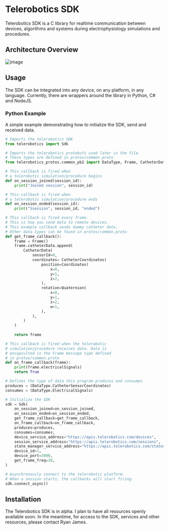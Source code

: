 # Telerobotics SDK
Telerobotics SDK is a C library for realtime communication between devices, algorithms and systems during electrophysiology simulations and procedures.

## Architecture Overview
![image](https://user-images.githubusercontent.com/2764891/99635233-854c5d00-29f6-11eb-9668-57845adb0265.png)

## Usage
The SDK can be integrated into any device, on any platform, in any language. Currently, there are wrappers around the library in Python, C# and NodeJS.

### Python Example
A simple example demonstrating how to initialize the SDK, send and received data.
```python
# Imports the telerobotics SDK
from telerobotics import Sdk

# Imports the telerobotics protobufs used later in the file
# These types are defined in protos/common.proto
from telerobotics_protos.common_pb2 import DataType, Frame, CatheterData, CatheterCoordinates, CatheterSensorCoordinates, Coordinates, Quaternion

# This callback is fired when
# a telerobotic simulation/procedure begins
def on_session_joined(session_id):
    print("Joined session", session_id)

# This callback is fired when
# a telerobotic simulation/procedure ends
def on_session_ended(session_id):
    print("Ssession", session_id, "ended")

# This callback is fired every frame.
# This is how you send data to remote devices.
# This example callback sends dummy catheter data.
# Other data types can be found in protos/common.proto
def get_frame_callback():
    frame = Frame()
    frame.catheterData.append(
        CatheterData(
            sensorId=0,
            coordinates= CatheterCoordinates(
                position=Coordinates(
                    x=0,
                    y=1,
                    z=2,
                ),
                rotation=Quaternion(
                    x=0,
                    y=1,
                    z=2,
                    w=1,
                ),
            ),
        )
    )
    
    return frame

# This callback is fired when the telerobotic
# simulation/procedure receives data. Data is
# encapsulted in the Frame message type defined
# in protos/common.proto
def on_frame_callback(frame):
    print(frame.electricalSignals)
    return True

# Defines the type of data this program produces and consumes
produces = (DataType.CatheterSensorCoordinates)
consumes = (DataType.ElectricalSignals)

# Initialize the SDK
sdk = Sdk(
    on_session_joined=on_session_joined,                                    # Called when a simulation/procedure begins
    on_session_ended=on_session_ended,                                      # Called when a simulation/procedure ends
    get_frame_callback=get_frame_callback,                                  # Called to get data every frame (see get_frame_freq below)
    on_frame_callback=on_frame_callback,                                    # Called when data is received
    produces=produces,                                                      # Defines the types of data this program produces, if any
    consumes=consumes,                                                      # Defines the types od data this program consumes, if any
    device_service_address="https://apis.telerobotics.com/devices",         # URL to the device service
    session_service_address="https://apis.telerobotics.com/sessions",       # URL to the session service
    state_manager_service_address="https://apis.telerobotics.com/states",   # URL to the state manager service
    device_id=1,                                                            # The unique id of this device/program
    device_port=3000,                                                       # The port this program will use to communicate with other devices
    get_frame_freq=30,                                                      # The frequency in milliseconds data is retrieved from this device
)

# Asynchronously connect to the telerobotic platform.
# When a session starts, the callbacks will start firing.
sdk.connect_async()
```

## Installation
The Telerobotics SDK is in alpha. I plan to have all resources openly available soon. In the meantime, for access to the SDK, services and other resources, please contact Ryan James.